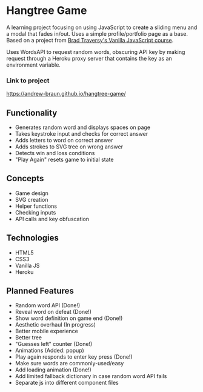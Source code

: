 # Hangtree Game

A learning project focusing on using JavaScript to create a sliding menu and a modal that fades in/out. Uses a simple profile/portfolio page as a base. Based on a project from [Brad Traversy's Vanilla JavaScript course](https://www.udemy.com/course/web-projects-with-vanilla-javascript/learn/lecture/17842130#questions).

Uses WordsAPI to request random words, obscuring API key by making request through a Heroku proxy server that contains the key as an environment variable.

### Link to project

https://andrew-braun.github.io/hangtree-game/

## Functionality

- Generates random word and displays spaces on page
- Takes keystroke input and checks for correct answer
- Adds letters to word on correct answer
- Adds strokes to SVG tree on wrong answer
- Detects win and loss conditions
- "Play Again" resets game to initial state

## Concepts

- Game design
- SVG creation
- Helper functions
- Checking inputs
- API calls and key obfuscation

## Technologies

- HTML5
- CSS3
- Vanilla JS
- Heroku

## Planned Features

- Random word API (Done!)
- Reveal word on defeat (Done!)
- Show word definition on game end (Done!)
- Aesthetic overhaul (In progress)
- Better mobile experience
- Better tree
- "Guesses left" counter (Done!)
- Animations (Added: popup)
- Play again responds to enter key press (Done!)
- Make sure words are commonly-used/easy
- Add loading animation (Done!)
- Add limited fallback dictionary in case random word API fails
- Separate js into different component files
